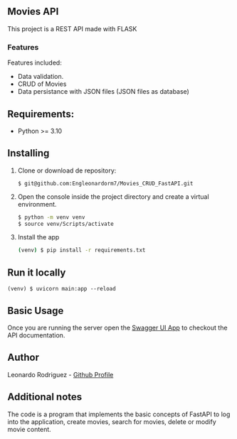 
## Movies API

This project is a REST API made with FLASK

### Features
Features included:

- Data validation.
- CRUD of Movies
- Data persistance with JSON files (JSON files as database)


## Requirements:
- Python >= 3.10

## Installing
1. Clone or download de repository:
    ```
    $ git@github.com:Engleonardorm7/Movies_CRUD_FastAPI.git
    ```

2. Open the console inside the project directory and create a virtual environment.
    ```bash
    $ python -m venv venv
    $ source venv/Scripts/activate
    ```

3. Install the app
    ```bash
    (venv) $ pip install -r requirements.txt
    ```

## Run it locally
```
(venv) $ uvicorn main:app --reload
```

## Basic Usage
Once you are running the server open the [Swagger UI App](http://127.0.0.1:8000/docs#/) to checkout the API documentation.

## Author
Leonardo Rodriguez - [Github Profile](https://github.com/Engleonardorm7)

## Additional notes
The code is a program that implements the basic concepts of FastAPI to log into the application, create movies, search for movies, delete or modify movie content.
